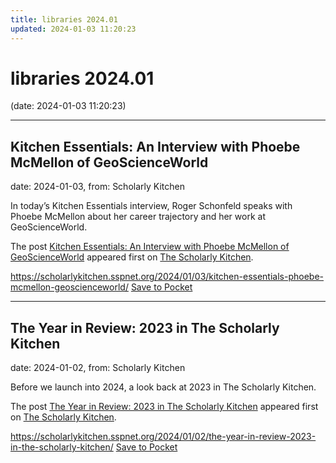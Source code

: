 ```yaml
---
title: libraries 2024.01
updated: 2024-01-03 11:20:23
---
```


# libraries 2024.01

(date: 2024-01-03 11:20:23)

---

## Kitchen Essentials: An Interview with Phoebe McMellon of GeoScienceWorld

date: 2024-01-03, from: Scholarly Kitchen

<p>In today’s Kitchen Essentials interview, Roger Schonfeld speaks with Phoebe McMellon about her career trajectory and her work at GeoScienceWorld. </p>
<p>The post <a href="https://scholarlykitchen.sspnet.org/2024/01/03/kitchen-essentials-phoebe-mcmellon-geoscienceworld/">Kitchen Essentials: An Interview with Phoebe McMellon of GeoScienceWorld</a> appeared first on <a href="https://scholarlykitchen.sspnet.org">The Scholarly Kitchen</a>.</p>


<span class="feed-item-link">
<a href="https://scholarlykitchen.sspnet.org/2024/01/03/kitchen-essentials-phoebe-mcmellon-geoscienceworld/">https://scholarlykitchen.sspnet.org/2024/01/03/kitchen-essentials-phoebe-mcmellon-geoscienceworld/</a> <a href="https://getpocket.com/save" class="pocket-btn" data-lang="en" data-save-url="https://scholarlykitchen.sspnet.org/2024/01/03/kitchen-essentials-phoebe-mcmellon-geoscienceworld/">Save to Pocket</a>
</span>

---

## The Year in Review: 2023 in The Scholarly Kitchen

date: 2024-01-02, from: Scholarly Kitchen

<p>Before we launch into 2024, a look back at 2023 in The Scholarly Kitchen.</p>
<p>The post <a href="https://scholarlykitchen.sspnet.org/2024/01/02/the-year-in-review-2023-in-the-scholarly-kitchen/">The Year in Review: 2023 in The Scholarly Kitchen</a> appeared first on <a href="https://scholarlykitchen.sspnet.org">The Scholarly Kitchen</a>.</p>


<span class="feed-item-link">
<a href="https://scholarlykitchen.sspnet.org/2024/01/02/the-year-in-review-2023-in-the-scholarly-kitchen/">https://scholarlykitchen.sspnet.org/2024/01/02/the-year-in-review-2023-in-the-scholarly-kitchen/</a> <a href="https://getpocket.com/save" class="pocket-btn" data-lang="en" data-save-url="https://scholarlykitchen.sspnet.org/2024/01/02/the-year-in-review-2023-in-the-scholarly-kitchen/">Save to Pocket</a>
</span>



<script type="text/javascript">!function(d,i){if(!d.getElementById(i)){var j=d.createElement("script");j.id=i;j.src="https://widgets.getpocket.com/v1/j/btn.js?v=1";var w=d.getElementById(i);d.body.appendChild(j);}}(document,"pocket-btn-js");</script>

